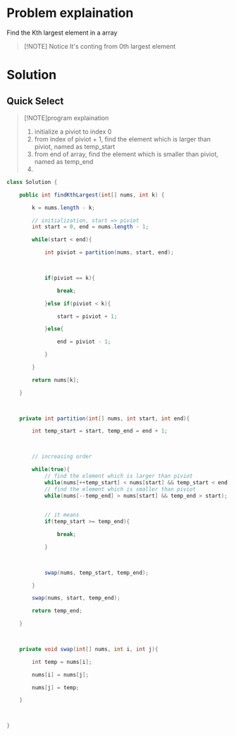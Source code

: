 # Problem explaination
Find the Kth largest element in  a array

> [!NOTE] Notice
> It's conting from 0th largest element

# Solution
## Quick Select

>[!NOTE]program explaination
>1. initialize a piviot to index 0
>2. from index of piviot + 1, find the element which is larger than piviot, named as temp_start
>3. from end of array, find the element which is smaller than piviot, named as temp_end
>4. 
```Java
class Solution {

    public int findKthLargest(int[] nums, int k) {

        k = nums.length - k;

		// initialization, start => piviot
        int start = 0, end = nums.length - 1;

        while(start < end){

            int piviot = partition(nums, start, end);

  

            if(piviot == k){

                break;

            }else if(piviot < k){

                start = piviot + 1;

            }else{

                end = piviot - 1;

            }

        }

        return nums[k];

    }

  

    private int partition(int[] nums, int start, int end){

        int temp_start = start, temp_end = end + 1;

  

        // increasing order

        while(true){
			// find the element which is larger than piviot
            while(nums[++temp_start] < nums[start] && temp_start < end);
			// find the element which is smaller than piviot
            while(nums[--temp_end] > nums[start] && temp_end > start);

  
			// it means 
            if(temp_start >= temp_end){

                break;

            }

  

            swap(nums, temp_start, temp_end);

        }

        swap(nums, start, temp_end);

        return temp_end;

    }

  

    private void swap(int[] nums, int i, int j){

        int temp = nums[i];

        nums[i] = nums[j];

        nums[j] = temp;

    }

  

}
```
